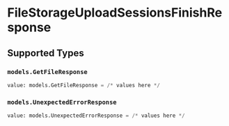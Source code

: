 # FileStorageUploadSessionsFinishResponse


## Supported Types

### `models.GetFileResponse`

```python
value: models.GetFileResponse = /* values here */
```

### `models.UnexpectedErrorResponse`

```python
value: models.UnexpectedErrorResponse = /* values here */
```

